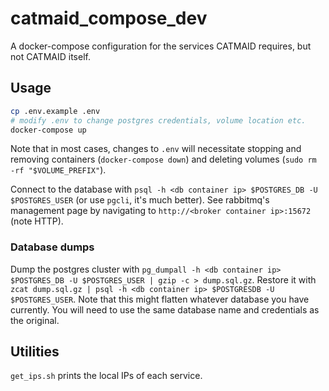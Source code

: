 # catmaid_compose_dev

A docker-compose configuration for the services CATMAID requires, but not CATMAID itself.

## Usage

```sh
cp .env.example .env
# modify .env to change postgres credentials, volume location etc.
docker-compose up
```

Note that in most cases, changes to `.env` will necessitate
stopping and removing containers (`docker-compose down`)
and deleting volumes (`sudo rm -rf "$VOLUME_PREFIX"`).

Connect to the database with `psql -h <db container ip> $POSTGRES_DB -U $POSTGRES_USER` (or use `pgcli`, it's much better).
See rabbitmq's management page by navigating to `http://<broker container ip>:15672` (note HTTP).

### Database dumps

Dump the postgres cluster with `pg_dumpall -h <db container ip> $POSTGRES_DB -U $POSTGRES_USER | gzip -c > dump.sql.gz`.
Restore it with `zcat dump.sql.gz | psql -h <db container ip> $POSTGRESDB -U $POSTGRES_USER`.
Note that this might flatten whatever database you have currently.
You will need to use the same database name and credentials as the original.

## Utilities

`get_ips.sh` prints the local IPs of each service.
